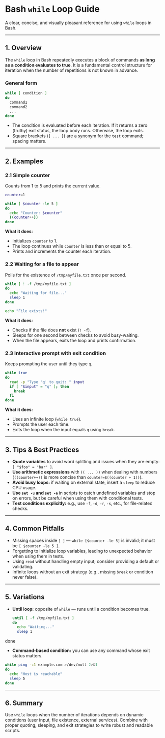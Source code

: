 # Bash `while` Loop Guide

A clear, concise, and visually pleasant reference for using `while` loops in Bash.

---

## 1. Overview

The `while` loop in Bash repeatedly executes a block of commands **as long as a condition evaluates to true**. It is a fundamental control structure for iteration when the number of repetitions is not known in advance.

### General form

```bash
while [ condition ]
do
  command1
  command2
  ...
done
```

* The condition is evaluated before each iteration. If it returns a zero (truthy) exit status, the loop body runs. Otherwise, the loop exits.
* Square brackets (`[ ... ]`) are a synonym for the `test` command; spacing matters.

---

## 2. Examples

### 2.1 Simple counter

Counts from 1 to 5 and prints the current value.

```bash
counter=1

while [ $counter -le 5 ]
do
  echo "Counter: $counter"
  ((counter++))
done
```

**What it does:**

* Initializes `counter` to 1.
* The loop continues while `counter` is less than or equal to 5.
* Prints and increments the counter each iteration.

### 2.2 Waiting for a file to appear

Polls for the existence of `/tmp/myfile.txt` once per second.

```bash
while [ ! -f /tmp/myfile.txt ]
do
  echo "Waiting for file..."
  sleep 1
done

echo "File exists!"
```

**What it does:**

* Checks if the file does **not** exist (`! -f`).
* Sleeps for one second between checks to avoid busy-waiting.
* When the file appears, exits the loop and prints confirmation.

### 2.3 Interactive prompt with exit condition

Keeps prompting the user until they type `q`.

```bash
while true
do
  read -p "Type 'q' to quit: " input
  if [ "$input" = "q" ]; then
    break
  fi
done
```

**What it does:**

* Uses an infinite loop (`while true`).
* Prompts the user each time.
* Exits the loop when the input equals `q` using `break`.

---

## 3. Tips & Best Practices

* **Quote variables** to avoid word splitting and issues when they are empty: `[ "$foo" = "bar" ]`.
* **Use arithmetic expressions** with `(( ... ))` when dealing with numbers (`((counter++))` is more concise than `counter=$((counter + 1))`).
* **Avoid busy loops:** if waiting on external state, insert a `sleep` to reduce CPU usage.
* **Use `set -u` and `set -e`** in scripts to catch undefined variables and stop on errors, but be careful when using them with conditional tests.
* **Test conditions explicitly:** e.g., use `-f`, `-d`, `-r`, `-s`, etc., for file-related checks.

---

## 4. Common Pitfalls

* Missing spaces inside `[ ]` — `while [$counter -le 5]` is invalid; it must be `[ $counter -le 5 ]`.
* Forgetting to initialize loop variables, leading to unexpected behavior when using them in tests.
* Using `read` without handling empty input; consider providing a default or validating.
* Infinite loops without an exit strategy (e.g., missing `break` or condition never false).

---

## 5. Variations

* **Until loop:** opposite of `while` — runs until a condition becomes true.

  ```bash
  until [ -f /tmp/myfile.txt ]
  do
    echo "Waiting..."
    sleep 1
  ```

done

- **Command-based condition:** you can use any command whose exit status matters.

```bash
while ping -c1 example.com >/dev/null 2>&1
do
  echo "Host is reachable"
  sleep 5
done
````

---

## 6. Summary

Use `while` loops when the number of iterations depends on dynamic conditions (user input, file existence, external services). Combine with proper quoting, sleeping, and exit strategies to write robust and readable scripts.

